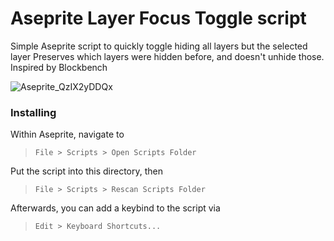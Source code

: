 # Aseprite Layer Focus Toggle script
Simple Aseprite script to quickly toggle hiding all layers but the selected layer
Preserves which layers were hidden before, and doesn't unhide those.
Inspired by Blockbench

![Aseprite_QzIX2yDDQx](https://github.com/user-attachments/assets/dd3d1d0e-0412-4d5a-80f1-517b95c9aa1c)


### Installing
Within Aseprite, navigate to
> ```
> File > Scripts > Open Scripts Folder
> ```
Put the script into this directory, then
> ```
> File > Scripts > Rescan Scripts Folder
> ```

Afterwards, you can add a keybind to the script via
> ```
> Edit > Keyboard Shortcuts...
> ```
